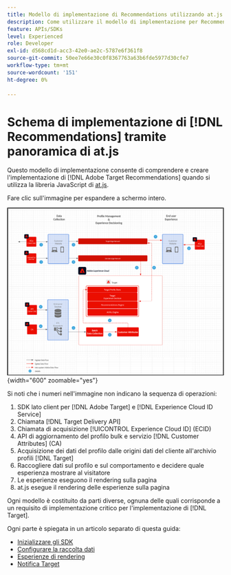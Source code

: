 ```yaml
---
title: Modello di implementazione di Recommendations utilizzando at.js
description: Come utilizzare il modello di implementazione per Recommendations con at.js
feature: APIs/SDKs
level: Experienced
role: Developer
exl-id: d568cd1d-acc3-42e0-ae2c-5787e6f361f8
source-git-commit: 50ee7e66e30c0f8367763a63b6fde5977d30cfe7
workflow-type: tm+mt
source-wordcount: '151'
ht-degree: 0%

---
```


# Schema di implementazione di [!DNL Recommendations] tramite panoramica di at.js

Questo modello di implementazione consente di comprendere e creare l&#39;implementazione di [!DNL Adobe Target Recommendations] quando si utilizza la libreria JavaScript di [at.js](/help/dev/implement/client-side/atjs/how-atjs-works/overview.md).

Fare clic sull&#39;immagine per espandere a schermo intero.

![Diagramma architettura di Adobe Target](/help/dev/patterns/assets/architecture-chart.png){width="600" zoomable="yes"}

Si noti che i numeri nell&#39;immagine non indicano la sequenza di operazioni:

1. SDK lato client per [!DNL Adobe Target] e [!DNL Experience Cloud ID Service]
1. Chiamata [!DNL Target Delivery API]
1. Chiamata di acquisizione [!UICONTROL Experience Cloud ID] (ECID)
1. API di aggiornamento del profilo bulk e servizio [!DNL Customer Attributes] (CA)
1. Acquisizione dei dati del profilo dalle origini dati del cliente all&#39;archivio profili [!DNL Target]
1. Raccogliere dati sul profilo e sul comportamento e decidere quale esperienza mostrare al visitatore
1. Le esperienze eseguono il rendering sulla pagina
1. at.js esegue il rendering delle esperienze sulla pagina

Ogni modello è costituito da parti diverse, ognuna delle quali corrisponde a un requisito di implementazione critico per l&#39;implementazione di [!DNL Target].

Ogni parte è spiegata in un articolo separato di questa guida:

* [Inizializzare gli SDK](/help/dev/patterns/recs-atjs/initialize-sdk.md)
* [Configurare la raccolta dati](/help/dev/patterns/recs-atjs/data-collection.md)
* [Esperienze di rendering](/help/dev/patterns/recs-atjs/render-experiences.md)
* [Notifica Target](/help/dev/patterns/recs-atjs/notify-target.md)
